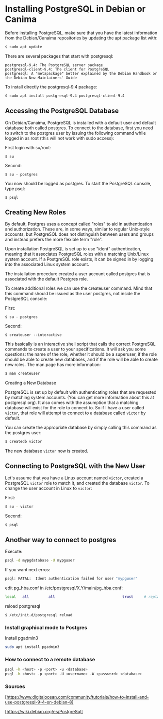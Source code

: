 # Installing PostgreSQL in Debian or Canima

Before installing PostgreSQL, make sure that you have the latest information from the Debian/Canaima repositories by updating the apt package list with:

```bash
$ sudo apt update
```

There are several packages that start with postgresql:

    postgresql-9.4: The PostgreSQL server package
    postgresql-client-9.4: The client for PostgreSQL
    postgresql: A "metapackage" better explained by the Debian Handbook or the Debian New Maintainers' Guide

To install directly the postgresql-9.4 package:

```bash
$ sudo apt install postgresql-9.4 postgresql-client-9.4
```

## Accessing the PostgreSQL Database

On Debian/Canaima, PostgreSQL is installed with a default user and default database both called postgres. To connect to the database, first you need to switch to the postgres user by issuing the following command while logged in as root (this will not work with sudo access):

First login with su/root:

```
$ su
```

Second:

```
$ su - postgres
```

You now should be logged as postgres. To start the PostgreSQL console, type psql:

```
$ psql
```

## Creating New Roles

By default, Postgres uses a concept called "roles" to aid in authentication and authorization. These are, in some ways, similar to regular Unix-style accounts, but PostgreSQL does not distinguish between users and groups and instead prefers the more flexible term "role".

Upon installation PostgreSQL is set up to use "ident" authentication, meaning that it associates PostgreSQL roles with a matching Unix/Linux system account. If a PostgreSQL role exists, it can be signed in by logging into the associated Linux system account.

The installation procedure created a user account called postgres that is associated with the default Postgres role.

To create additional roles we can use the createuser command. Mind that this command should be issued as the user postgres, not inside the PostgreSQL console:

First:

```
$ su - postgres
```

Second:

```
$ createuser --interactive
```

This basically is an interactive shell script that calls the correct PostgreSQL commands to create a user to your specifications. It will ask you some questions: the name of the role, whether it should be a superuser, if the role should be able to create new databases, and if the role will be able to create new roles. The man page has more information:

```bash
$ man createuser
```

Creating a New Database

PostgreSQL is set up by default with authenticating roles that are requested by matching system accounts. (You can get more information about this at postgresql.org). It also comes with the assumption that a matching database will exist for the role to connect to. So if I have a user called ```victor```, that role will attempt to connect to a database called ```victor``` by default.

You can create the appropriate database by simply calling this command as the postgres user:

```bash
$ createdb victor
```

The new database ```victor``` now is created.

## Connecting to PostgreSQL with the New User

Let's assume that you have a Linux account named ```victor```, created a PostgreSQL ```victor``` role to match it, and created the database ```victor```. To change the user account in Linux to ```victor```:

First:

```bash
$ su - victor
``` 

Second:

```bash
$ psql
``` 

## Another way to connect to postgres

Execute:

```bash
psql -d mypgdatabase -U mypguser
```

If you want next erros:

```bash
psql: FATAL:  Ident authentication failed for user "mypguser"
```

edit pg_hba.conf in /etc/postgresql/X.Y/main/pg_hba.conf:

```bash
local   all         all                               trust     # replace ident or peer with trust
```

reload postgresql

```bash
$ /etc/init.d/postgresql reload
```


### Install graphical mode  to Postgres

Install pgadmin3

```bash
sudo apt install pgadmin3
```

### How to connect to a remote database

```bash
psql -h <host> -p <port> -u <database>
psql -h <host> -p <port> -U <username> -W <password> <database>
``` 


### Sources

[https://www.digitalocean.com/community/tutorials/how-to-install-and-use-postgresql-9-4-on-debian-8]

[https://wiki.debian.org/es/PostgreSql]

